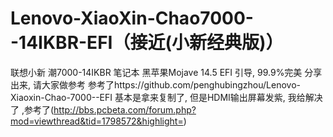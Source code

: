 # Lenovo-XiaoXin-Chao7000--14IKBR-EFI（接近(小新经典版)）
联想小新 潮7000-14IKBR 笔记本  黑苹果Mojave 14.5 EFI 引导,  99.9%完美  分享出来, 请大家做参考
参考了https://github.com/penghubingzhou/Lenovo-Xiaoxin-Chao-7000--EFI
基本是拿来复制了, 但是HDMI输出屏幕发紫,  我给解决了 ,参考了(http://bbs.pcbeta.com/forum.php?mod=viewthread&tid=1798572&highlight=)
